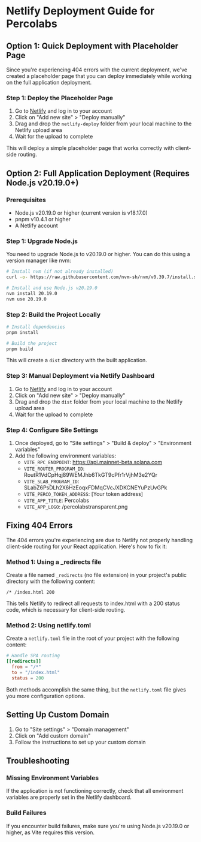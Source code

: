 # Netlify Deployment Guide for Percolabs

## Option 1: Quick Deployment with Placeholder Page

Since you're experiencing 404 errors with the current deployment, we've created a placeholder page that you can deploy immediately while working on the full application deployment.

### Step 1: Deploy the Placeholder Page

1. Go to [Netlify](https://app.netlify.com/) and log in to your account
2. Click on "Add new site" > "Deploy manually"
3. Drag and drop the `netlify-deploy` folder from your local machine to the Netlify upload area
4. Wait for the upload to complete

This will deploy a simple placeholder page that works correctly with client-side routing.

## Option 2: Full Application Deployment (Requires Node.js v20.19.0+)

### Prerequisites
- Node.js v20.19.0 or higher (current version is v18.17.0)
- pnpm v10.4.1 or higher
- A Netlify account

### Step 1: Upgrade Node.js

You need to upgrade Node.js to v20.19.0 or higher. You can do this using a version manager like nvm:

```bash
# Install nvm (if not already installed)
curl -o- https://raw.githubusercontent.com/nvm-sh/nvm/v0.39.7/install.sh | bash

# Install and use Node.js v20.19.0
nvm install 20.19.0
nvm use 20.19.0
```

### Step 2: Build the Project Locally

```bash
# Install dependencies
pnpm install

# Build the project
pnpm build
```

This will create a `dist` directory with the built application.

### Step 3: Manual Deployment via Netlify Dashboard

1. Go to [Netlify](https://app.netlify.com/) and log in to your account
2. Click on "Add new site" > "Deploy manually"
3. Drag and drop the `dist` folder from your local machine to the Netlify upload area
4. Wait for the upload to complete

### Step 4: Configure Site Settings

1. Once deployed, go to "Site settings" > "Build & deploy" > "Environment variables"
2. Add the following environment variables:
   - `VITE_RPC_ENDPOINT`: https://api.mainnet-beta.solana.com
   - `VITE_ROUTER_PROGRAM_ID`: RoutR1VdCpHqj89WEMJhb6TkGT9cPfr1rVjhM3e2YQr
   - `VITE_SLAB_PROGRAM_ID`: SLabZ6PsDLh2X6HzEoqxFDMqCVcJXDKCNEYuPzUvGPk
   - `VITE_PERCO_TOKEN_ADDRESS`: [Your token address]
   - `VITE_APP_TITLE`: Percolabs
   - `VITE_APP_LOGO`: /percolabstransparent.png

## Fixing 404 Errors

The 404 errors you're experiencing are due to Netlify not properly handling client-side routing for your React application. Here's how to fix it:

### Method 1: Using a _redirects file

Create a file named `_redirects` (no file extension) in your project's public directory with the following content:

```
/* /index.html 200
```

This tells Netlify to redirect all requests to index.html with a 200 status code, which is necessary for client-side routing.

### Method 2: Using netlify.toml

Create a `netlify.toml` file in the root of your project with the following content:

```toml
# Handle SPA routing
[[redirects]]
  from = "/*"
  to = "/index.html"
  status = 200
```

Both methods accomplish the same thing, but the `netlify.toml` file gives you more configuration options.

## Setting Up Custom Domain

1. Go to "Site settings" > "Domain management"
2. Click on "Add custom domain"
3. Follow the instructions to set up your custom domain

## Troubleshooting

### Missing Environment Variables
If the application is not functioning correctly, check that all environment variables are properly set in the Netlify dashboard.

### Build Failures
If you encounter build failures, make sure you're using Node.js v20.19.0 or higher, as Vite requires this version.